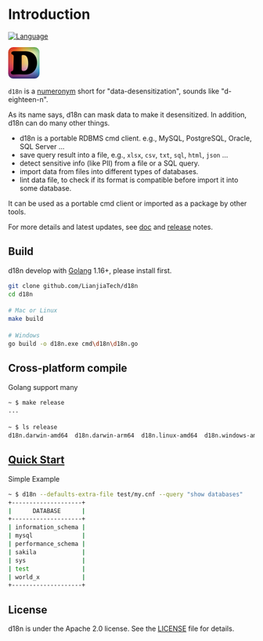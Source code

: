 # Introduction

[![Language](https://img.shields.io/badge/Language-Go-blue.svg)](https://golang.org/)

![logo](./logo_64x64.png)

`d18n` is a [numeronym](https://en.wikipedia.org/wiki/Numeronym) short for "data-desensitization", sounds like "d-eighteen-n".

As its name says, d18n can mask data to make it desensitized. In addition, d18n can do many other things.

* d18n is a portable RDBMS cmd client. e.g., MySQL, PostgreSQL, Oracle, SQL Server ...
* save query result into a file, e.g., `xlsx`, `csv`, `txt`, `sql`, `html`, `json` ...
* detect sensitive info (like PII) from a file or a SQL query.
* import data from files into different types of databases.
* lint data file, to check if its format is compatible before import it into some database.

It can be used as a portable cmd client or imported as a package by other tools.

For more details and latest updates, see [doc](./doc/toc.md) and [release](https://github.com/LianjiaTech/d18n/releases) notes.

## Build

d18n develop with [Golang](https://golang.org/) 1.16+, please install first.

```bash
git clone github.com/LianjiaTech/d18n
cd d18n

# Mac or Linux
make build

# Windows
go build -o d18n.exe cmd\d18n\d18n.go
```

## Cross-platform compile

Golang support many

```bash
~ $ make release
...

~ $ ls release
d18n.darwin-amd64  d18n.darwin-arm64  d18n.linux-amd64  d18n.windows-amd64
```

## [Quick Start](./doc/quickstart.md)

Simple Example

```bash
~ $ d18n --defaults-extra-file test/my.cnf --query "show databases"
+--------------------+
|      DATABASE      |
+--------------------+
| information_schema |
| mysql              |
| performance_schema |
| sakila             |
| sys                |
| test               |
| world_x            |
+--------------------+
```

## License

d18n is under the Apache 2.0 license. See the [LICENSE](./LICENSE) file for details.
